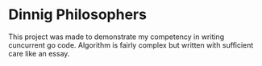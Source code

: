 # Dinnig Philosophers

This project was made to demonstrate my competency in writing cuncurrent go code. Algorithm is fairly complex but written with sufficient care like an essay. 

